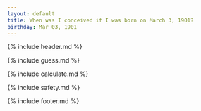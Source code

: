 ```yaml
---
layout: default
title: When was I conceived if I was born on March 3, 1901?
birthday: Mar 03, 1901
---
```


{% include header.md %}

{% include guess.md %}

{% include calculate.md %}

{% include safety.md %}

{% include footer.md %}



